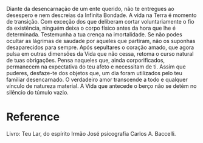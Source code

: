 Diante da desencarnação de um ente querido, não te entregues ao desespero e nem descreias da Infinita Bondade.
A vida na Terra é momento de transição.
Com exceção dos que deliberam cortar voluntariamente o fio da existência, ninguém deixa o corpo físico antes da hora que lhe é determinada.
Testemunha a tua crença na imortalidade.
Se não podes ocultar as lágrimas de saudade por aqueles que partiram, não os suponhas desaparecidos para sempre.
Após sepultares o coração amado, que agora pulsa em outras dimensões da Vida que não cessa, retoma o curso natural de tuas obrigações.
Pensa naqueles que, ainda corporificados, permanecem na expectativa do teu afeto e necessitam de ti.
Assim que puderes, desfaze-te dos objetos que, um dia foram utilizados pelo teu familiar desencarnado.
O verdadeiro amor transcende a todo e qualquer vínculo de natureza material.
A Vida que antecede o berço não se detém no silêncio do túmulo vazio.

# Reference
Livro: Teu Lar, do espírito Irmão José
psicografia Carlos A. Baccelli.

